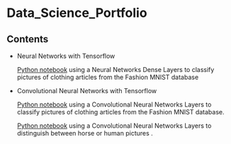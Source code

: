 # Data_Science_Portfolio

## Contents
- Neural Networks with Tensorflow 

  [Python notebook](https://github.com/ShaalanMarwan/Data_Science_Portfolio/blob/main/Fashion_Mnist.ipynb) using a Neural Networks Dense Layers to classify pictures of clothing articles from the Fashion MNIST database

- Convolutional Neural Networks with Tensorflow

   [Python notebook](https://github.com/ShaalanMarwan/Data_Science_Portfolio/blob/main/CNN_Fashion_Mnist.ipynb)  using a Convolutional Neural Networks Layers to classify pictures of clothing articles from the Fashion MNIST database.
   
   [Python notebook](https://github.com/ShaalanMarwan/Data_Science_Portfolio/blob/main/CNN_horse_or_human.ipynb)  using a Convolutional Neural Networks Layers to distinguish between horse or human pictures .


